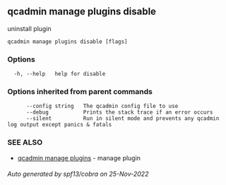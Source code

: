 ## qcadmin manage plugins disable

uninstall plugin

```
qcadmin manage plugins disable [flags]
```

### Options

```
  -h, --help   help for disable
```

### Options inherited from parent commands

```
      --config string   The qcadmin config file to use
      --debug           Prints the stack trace if an error occurs
      --silent          Run in silent mode and prevents any qcadmin log output except panics & fatals
```

### SEE ALSO

* [qcadmin manage plugins](qcadmin_manage_plugins.md)	 - manage plugin

###### Auto generated by spf13/cobra on 25-Nov-2022
